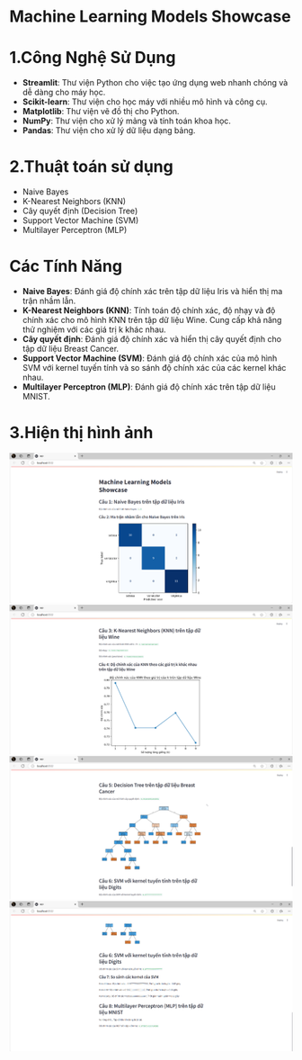 # Machine Learning Models Showcase
# 1.Công Nghệ Sử Dụng
- **Streamlit**: Thư viện Python cho việc tạo ứng dụng web nhanh chóng và dễ dàng cho máy học.
- **Scikit-learn**: Thư viện cho học máy với nhiều mô hình và công cụ.
- **Matplotlib**: Thư viện vẽ đồ thị cho Python.
- **NumPy**: Thư viện cho xử lý mảng và tính toán khoa học.
- **Pandas**: Thư viện cho xử lý dữ liệu dạng bảng.
# 2.Thuật toán sử dụng
- Naive Bayes
- K-Nearest Neighbors (KNN)
- Cây quyết định (Decision Tree)
- Support Vector Machine (SVM)
- Multilayer Perceptron (MLP)
# Các Tính Năng
- **Naive Bayes**: Đánh giá độ chính xác trên tập dữ liệu Iris và hiển thị ma trận nhầm lẫn.
- **K-Nearest Neighbors (KNN)**: Tính toán độ chính xác, độ nhạy và độ chính xác cho mô hình KNN trên tập dữ liệu Wine. Cung cấp khả năng thử nghiệm với các giá trị k khác nhau.
- **Cây quyết định**: Đánh giá độ chính xác và hiển thị cây quyết định cho tập dữ liệu Breast Cancer.
- **Support Vector Machine (SVM)**: Đánh giá độ chính xác của mô hình SVM với kernel tuyến tính và so sánh độ chính xác của các kernel khác nhau.
- **Multilayer Perceptron (MLP)**: Đánh giá độ chính xác trên tập dữ liệu MNIST.

# 3.Hiện thị hình ảnh
![alt text](cau1_2.png)
![alt text](cau3_4.png)
![alt text](cau5_6.png)
![alt text](cau7_8.png)